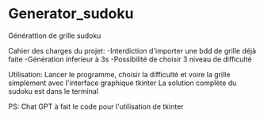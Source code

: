 # Generator_sudoku
Générattion de grille sudoku

Cahier des charges du projet:
-Interdiction d'importer une bdd de grille déjà faite
-Génération inferieur à 3s
-Possibilité de choisir 3 niveau de difficulté

Utilisation:
Lancer le programme, choisir la difficulté et voire la grille simplement avec l'interface graphique tkinter
La solution complète du sudoku est dans le terminal 

PS: Chat GPT à fait le code pour l'utilisation de tkinter
